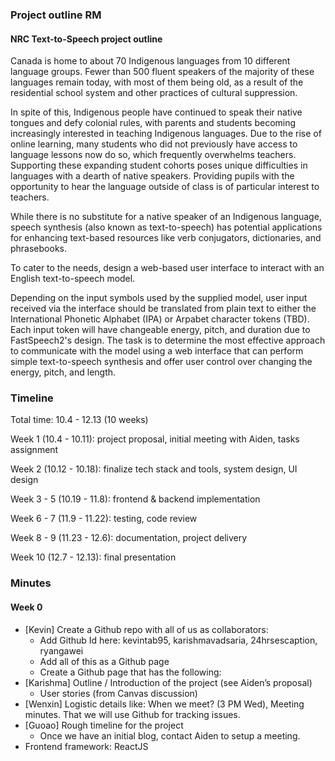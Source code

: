 ### Project outline RM

#### NRC Text-to-Speech project outline 

Canada is home to about 70 Indigenous languages from 10 different language groups. Fewer than 500 fluent speakers of the majority of these languages remain today, with most of them being old, as a result of the residential school system and other practices of cultural suppression.

In spite of this, Indigenous people have continued to speak their native tongues and defy colonial rules, with parents and students becoming increasingly interested in teaching Indigenous languages. Due to the rise of online learning, many students who did not previously have access to language lessons now do so, which frequently overwhelms teachers. Supporting these expanding student cohorts poses unique difficulties in languages with a dearth of native speakers. Providing pupils with the opportunity to hear the language outside of class is of particular interest to teachers.

While there is no substitute for a native speaker of an Indigenous language, speech synthesis (also known as text-to-speech) has potential applications for enhancing text-based resources like verb conjugators, dictionaries, and phrasebooks.

To cater to the needs, design a web-based user interface to interact with an English text-to-speech model. 

Depending on the input symbols used by the supplied model, user input received via the interface should be translated from plain text to either the International Phonetic Alphabet (IPA) or Arpabet character tokens (TBD). Each input token will have changeable energy, pitch, and duration due to FastSpeech2's design. The task is to determine the most effective approach to communicate with the model using a web interface that can perform simple text-to-speech synthesis and offer user control over changing the energy, pitch, and length.


### Timeline

Total time: 10.4 - 12.13 (10 weeks)

Week 1 (10.4 - 10.11): project proposal, initial meeting with Aiden, tasks assignment

Week 2 (10.12 - 10.18): finalize tech stack and tools, system design, UI design

Week 3 - 5 (10.19 - 11.8): frontend & backend implementation

Week 6 - 7 (11.9 - 11.22): testing, code review

Week 8 - 9 (11.23 - 12.6): documentation, project delivery

Week 10 (12.7 - 12.13): final presentation


### Minutes

#### Week 0
- [Kevin] Create a Github repo with all of us as collaborators:
  - Add Github Id here: kevintab95, karishmavadsaria, 24hrsescaption, ryangawei
  - Add all of this as a Github page
  - Create a Github page that has the following:
- [Karishma] Outline / Introduction of the project (see Aiden’s proposal)
  - User stories (from Canvas discussion)
- [Wenxin] Logistic details like: When we meet? (3 PM Wed), Meeting minutes. That we will use Github for tracking issues.
- [Guoao] Rough timeline for the project
  - Once we have an initial blog, contact Aiden to setup a meeting.
- Frontend framework: ReactJS 


